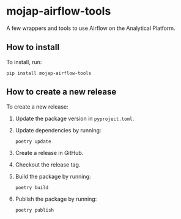 # mojap-airflow-tools

A few wrappers and tools to use Airflow on the Analytical Platform.

## How to install

To install, run:

```
pip install mojap-airflow-tools
```

## How to create a new release

To create a new release:

1.  Update the package version in `pyproject.toml`.
2.  Update dependencies by running:

        poetry update

3.  Create a release in GitHub.
4.  Checkout the release tag.
5.  Build the package by running:

        poetry build

6.  Publish the package by running:

        poetry publish
